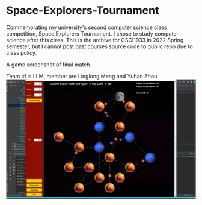 # Space-Explorers-Tournament
Commemorating my university's second computer science class competition, Space Explorers Tournament. I chose to study computer science after this class.
This is the archive for CSCI1933 in 2022 Spring semester, but I cannot post past courses source code to public repo due to class policy.

A game screenshot of final match. 

Team id is LLM, member are Linglong Meng and Yuhan Zhou.
![final match screenshot](https://github.com/tardism/Space-Explorers-Tournament/blob/main/Final%20game%20match,%20record%20by%20prof.png?raw=true)
